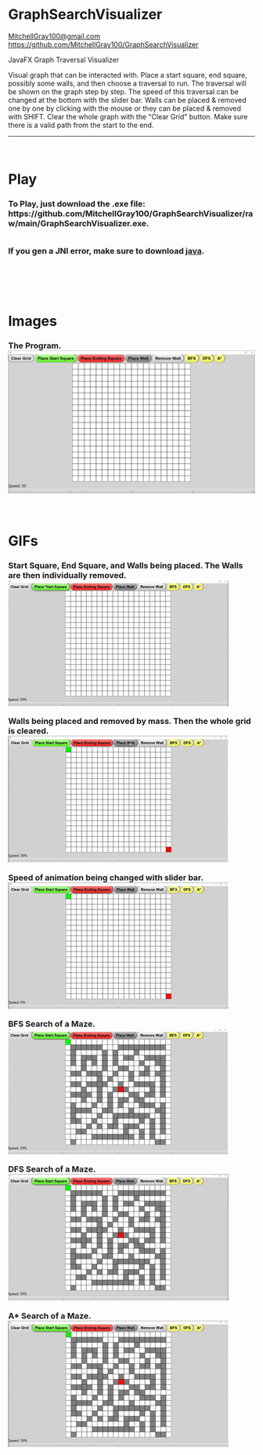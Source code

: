 # GraphSearchVisualizer

MitchellGray100@gmail.com 
https://github.com/MitchellGray100/GraphSearchVisualizer

JavaFX Graph Traversal Visualizer

Visual graph that can be interacted with. Place a start square, end square, possibly some walls, and then choose a traversal to run. The traversal will be shown on the graph step by step. The speed of this traversal can be changed at the bottom with the slider bar. Walls can be placed & removed one by one by clicking with the mouse or they can be placed & removed with SHIFT. Clear the whole graph with the "Clear Grid" button. Make sure there is a valid path from the start to the end.


___

</br>

# Play

<h3>
  To Play, just download the .exe file: https://github.com/MitchellGray100/GraphSearchVisualizer/raw/main/GraphSearchVisualizer.exe.
  
  <br>If you gen a JNI error, make sure to download [java](https://download.oracle.com/java/17/latest/jdk-17_windows-x64_bin.exe).
  


</br>
</br>
</br>


# Images

<h3>
  
The Program.</br>
![Image of The Program](https://raw.githubusercontent.com/MitchellGray100/GraphSearchVisualizer/main/ReadMeImages/InitialScreen.PNG)



</br>

# GIFs

<h3>
  
Start Square, End Square, and Walls being placed. The Walls are then individually removed.</br>
![GIF of graph being made](https://raw.githubusercontent.com/MitchellGray100/GraphSearchVisualizer/main/ReadMeImages/GIF%204.gif)


Walls being placed and removed by mass. Then the whole grid is cleared.</br>
![GIF of Mass placing and removal](https://raw.githubusercontent.com/MitchellGray100/GraphSearchVisualizer/main/ReadMeImages/GIF%205.gif)


Speed of animation being changed with slider bar.</br>
![GIF of Mass placing and removal](https://raw.githubusercontent.com/MitchellGray100/GraphSearchVisualizer/main/ReadMeImages/GIF%206.gif)


BFS Search of a Maze.</br>
![GIF of BFS Search of a Maze](https://raw.githubusercontent.com/MitchellGray100/GraphSearchVisualizer/main/ReadMeImages/GIF%201.gif)


DFS Search of a Maze.</br>
![GIF of DFS Search of a Maze](https://raw.githubusercontent.com/MitchellGray100/GraphSearchVisualizer/main/ReadMeImages/GIF%202.gif)


A* Search of a Maze.</br>
![GIF of A* Search of a Maze](https://raw.githubusercontent.com/MitchellGray100/GraphSearchVisualizer/main/ReadMeImages/GIF%203.gif)
